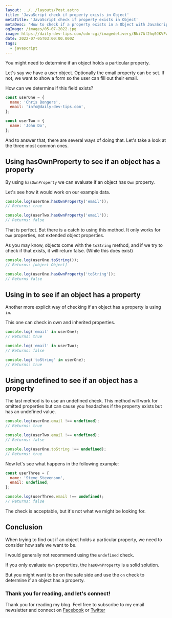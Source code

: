 ```yaml
---
layout: ../../layouts/Post.astro
title: 'JavaScript check if property exists in Object'
metaTitle: 'JavaScript check if property exists in Object'
metaDesc: 'How to check if a property exists in a Object with JavaScript'
ogImage: /images/05-07-2022.jpg
image: https://daily-dev-tips.com/cdn-cgi/imagedelivery/Bki7Af2hq0JKVFw1XYYMQg/e3a59344-1667-4edf-9366-e60fb3ae5900
date: 2022-07-05T03:00:00.000Z
tags:
  - javascript
---
```


You might need to determine if an object holds a particular property.

Let's say we have a user object. Optionally the email property can be set. If not, we want to show a form so the user can fill out their email.

How can we determine if this field exists?

```js
const userOne = {
  name: 'Chris Bongers',
  email: 'info@daily-dev-tips.com',
};

const userTwo = {
  name: 'John Do',
};
```

And to answer that, there are several ways of doing that. Let's take a look at the three most common ones.

## Using hasOwnProperty to see if an object has a property

By using `hasOwnProperty` we can evaluate if an object has `Own` property.

Let's see how it would work on our example data.

```js
console.log(userOne.hasOwnProperty('email'));
// Returns: true

console.log(userTwo.hasOwnProperty('email'));
// Returns: false
```

That is perfect. But there is a catch to using this method. It only works for `Own` properties, not extended object properties.

As you may know, objects come with the `toString` method, and if we try to check if that exists, it will return false. (While this does exist)

```js
console.log(userOne.toString());
// Returns: [object Object]

console.log(userOne.hasOwnProperty('toString'));
// Returns false
```

## Using in to see if an object has a property

Another more explicit way of checking if an object has a property is using `in`.

This one can check in own and inherited properties.

```js
console.log('email' in userOne);
// Returns: true

console.log('email' in userTwo);
// Returns: false

console.log('toString' in userOne);
// Returns: true
```

## Using undefined to see if an object has a property

The last method is to use an undefined check. This method will work for omitted properties but can cause you headaches if the property exists but has an undefined value.

```js
console.log(userOne.email !== undefined);
// Returns: true

console.log(userTwo.email !== undefined);
// Returns: false

console.log(userOne.toString !== undefined);
// Returns: true
```

Now let's see what happens in the following example:

```js
const userThree = {
  name: 'Steve Stevenson',
  email: undefined,
};

console.log(userThree.email !== undefined);
// Returns: false
```

The check is acceptable, but it's not what we might be looking for.

## Conclusion

When trying to find out if an object holds a particular property, we need to consider how safe we want to be.

I would generally not recommend using the `undefined` check.

If you only evaluate `Own` properties, the `hasOwnProperty` is a solid solution.

But you might want to be on the safe side and use the `on` check to determine if an object has a property.

### Thank you for reading, and let's connect!

Thank you for reading my blog. Feel free to subscribe to my email newsletter and connect on [Facebook](https://www.facebook.com/DailyDevTipsBlog) or [Twitter](https://twitter.com/DailyDevTips1)
